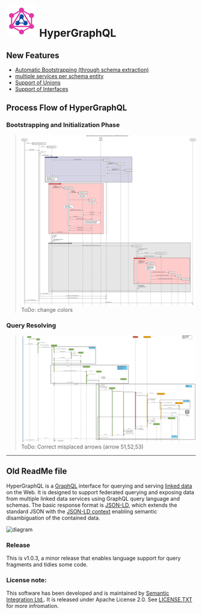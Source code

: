 ![HyperGraphQL](docs/HyperGraphQL.png)  HyperGraphQL
======

## New Features
- [Automatic Bootstrapping (through schema extraction)](./docs/bootstrapping.md)
- [multiple services per schema entity](./docs/multiple_service_feature.md)
- [Support of Unions](./docs/union.md)
- [Support of Interfaces](./docs/interface.md)

## Process Flow of HyperGraphQL
### Bootstrapping and Initialization Phase
>![bootstrapping sequence diagram](./docs/figures/bootstrapping_sequence_diagram.svg)
>ToDo: change colors

### Query Resolving
>![bootstrapping sequence diagram](./docs/figures/multiple_service_feature_modifications.svg)
>ToDo: Correct misplaced arrows (arrow 51,52,53)

----------

## Old ReadMe file
HyperGraphQL is a [GraphQL](http://graphql.org) interface for querying and serving [linked data](https://www.w3.org/standards/semanticweb/data) on the Web. It is designed to support federated querying and exposing data from multiple linked data services using GraphQL query language and schemas. The basic response format is [JSON-LD](https://json-ld.org), which extends the standard JSON with the [JSON-LD context](https://json-ld.org/spec/latest/json-ld-api-best-practices/#dfn-json-ld-context) enabling semantic disambiguation of the contained data.

<img src="https://www.hypergraphql.org/sources/front-diagram.svg" alt="diagram">

### Release
This is v1.0.3, a minor release that enables language support for query fragments and tidies some code.
### License note:
 This software has been developed and is maintained by [Semantic Integration Ltd.](http://semanticintegration.co.uk). It
          is released under Apache License 2.0. See [LICENSE.TXT](https://github.com/semantic-integration/hypergraphql/blob/master/LICENSE.TXT) for more infromation.
